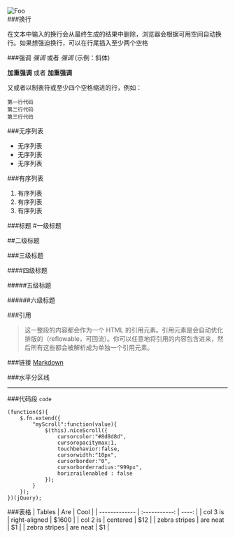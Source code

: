 ![Foo](https://zh.wikipedia.org/static/images/project-logos/zhwiki.png)  
###换行

在文本中输入的换行会从最终生成的结果中删除，浏览器会根据可用空间自动换行。如果想强迫换行，可以在行尾插入至少两个空格

###强调
_强调_ 或者 _强调_ (示例：斜体)

**加重强调** 或者 **加重强调**

又或者以制表符或至少四个空格缩进的行，例如：

    第一行代码
    第二行代码
    第三行代码

###无序列表

- 无序列表
- 无序列表
- 无序列表

###有序列表

1. 有序列表
2. 有序列表
3. 有序列表

###标题 #一级标题

##二级标题

###三级标题

####四级标题

#####五级标题

######六级标题

###引用

> 这一整段的内容都会作为一个 HTML 的引用元素。引用元素是会自动优化排版的（reflowable，可回流）。你可以任意地将引用的内容包含进来，然后所有这些都会被解析成为单独一个引用元素。

###链接
[Markdown](http://zh.wikipedia.com/wiki/Markdown)

###水平分区线

---

###代码段
`code`

```
(function($){
	$.fn.extend({
		"myScroll":function(value){
			$(this).niceScroll({
				cursorcolor:"#8d8d8d",
				cursoropacitymax:1,
				touchbehavior:false,
				cursorwidth:"10px",
				cursorborder:"0",
				cursorborderradius:"999px",
				horizrailenabled : false
			});
		}
	});
})(jQuery);
```

###表格
| Tables | Are | Cool |
| ------------- | :-----------: | ----: |
| col 3 is | right-aligned | $1600 |
| col 2 is      |   centered    |   $12 |
| zebra stripes | are neat | $1 |
| zebra stripes |   are neat    |    $1 |
